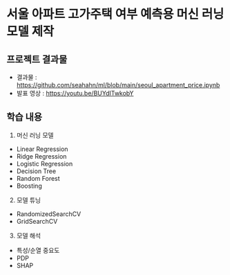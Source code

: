 # 서울 아파트 고가주택 여부 예측용 머신 러닝 모델 제작

## 프로젝트 결과물

- 결과물 : https://github.com/seahahn/ml/blob/main/seoul_apartment_price.ipynb
- 발표 영상 : https://youtu.be/BUYdITwkobY

## 학습 내용

1. 머신 러닝 모델

- Linear Regression
- Ridge Regression
- Logistic Regression
- Decision Tree
- Random Forest
- Boosting

2. 모델 튜닝

- RandomizedSearchCV
- GridSearchCV

3. 모델 해석

- 특성/순열 중요도
- PDP
- SHAP
